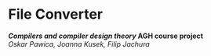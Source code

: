 # File Converter
**_Compilers and compiler design theory_ AGH course project**<br>
_Oskar Pawica, Joanna Kusek, Filip Jachura_
